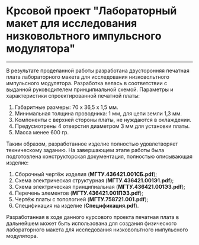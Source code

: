 # Крсовой проект "Лабораторный макет для исследования низковольтного импульсного модулятора"
____
В результате проделанной работы разработана двусторонняя печатная плата лабораторного макета для исследования низковольтного импульсного модулятора. Разработка велась в соответствии с выданной руководителем принципиальной схемой. Параметры и характеристики спроектированной печатной платы:
1. Габаритные размеры: 70 x 36,5 x 1,5 мм.
2. Минимальная толщина проводника: 1 мм, для цепи земли 1,3 мм.
3. Компоненты с верхней стороны платы, не нуждаются в охлаждении.
4. Предусмотрены 4 отверстия диаметром 3 мм для установки платы.
5. Масса менее 600 гр.

Таким образом, разработанное изделие полностью удовлетворяет техническому заданию.
На завершающем этапе работы была подготовлена конструкторская документация, полностью описывающая изделие:

1. Сборочный чертёж изделия (**МГТУ.436421.001СБ.pdf**);
2. Схема электрическая структурная (**МГТУ.436421.001Э1.pdf**);
3. Схема электрическая принципиальная (**МГТУ.436421.001Э3.pdf**);
4. Перечень элементов (**МГТУ.436421.001ПЭ3.pdf**);
5. Чертёж платы с топологией (**МГТУ.758721.001.pdf**);
6. Спецификация на изделие (**Спецификация.pdf**).

Разработанная в ходе данного курсового проекта печатная плата в дальнейшем может быть использована для создания физического лабораторного макета для исследования низковольтного импульсного модулятора.
